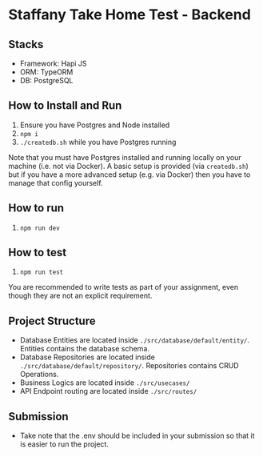 # Staffany Take Home Test - Backend

## Stacks

- Framework: Hapi JS
- ORM: TypeORM
- DB: PostgreSQL

## How to Install and Run

1. Ensure you have Postgres and Node installed
2. `npm i`
3. `./createdb.sh` while you have Postgres running

Note that you must have Postgres installed and running locally on your machine (i.e. not via Docker).
A basic setup is provided (via `createdb.sh`) but if you have a more advanced setup (e.g. via Docker) then you have to manage that config yourself.

## How to run

1. `npm run dev`

## How to test

1. `npm run test`

You are recommended to write tests as part of your assignment, even though they are not an explicit requirement.

## Project Structure

- Database Entities are located inside `./src/database/default/entity/`. Entities contains the database schema.
- Database Repositories are located inside `./src/database/default/repository/`. Repositories contains CRUD Operations.
- Business Logics are located inside `./src/usecases/`
- API Endpoint routing are located inside `./src/routes/`

## Submission

- Take note that the .env should be included in your submission so that it is easier to run the project.
